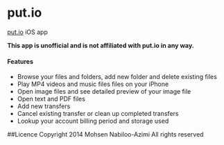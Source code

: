 put.io
======

[put.io](http://put.io) iOS app

**This app is unofficial and is not affiliated with put.io in any way.**

#### Features
* Browse your files and folders, add new folder and delete existing files
* Play MP4 videos and music files files on your iPhone
* Open image files and see detailed preview of your image file
* Open text and PDF files
* Add new transfers
* Cancel existing transfer or clean up completed transfers
* Lookup your account billing period and storage used

##Licence
Copyright 2014 Mohsen Nabiloo-Azimi
All rights reserved
